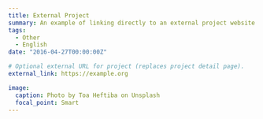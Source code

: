 ```yaml
---
title: External Project
summary: An example of linking directly to an external project website using `external_link`.
tags:
  - Other
  - English
date: "2016-04-27T00:00:00Z"

# Optional external URL for project (replaces project detail page).
external_link: https://example.org

image:
  caption: Photo by Toa Heftiba on Unsplash
  focal_point: Smart
---
```

